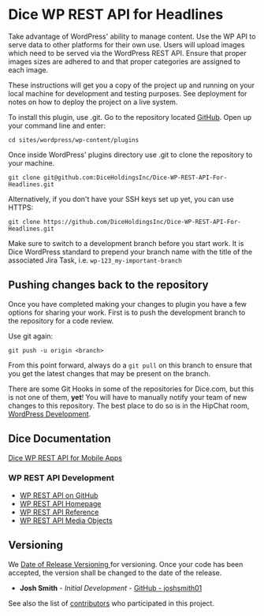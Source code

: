 # Dice WP REST API for Headlines

Take advantage of WordPress' ability to manage content. Use the WP API to serve data to other platforms for their own use. Users will upload images which need to be served via the WordPress REST API. Ensure that proper images sizes are adhered to and that proper categories are assigned to each image.

These instructions will get you a copy of the project up and running on your local machine for development and testing purposes. See deployment for notes on how to deploy the project on a live system.


To install this plugin, use .git. Go to the repository located [GitHub](git@github.com:DiceHoldingsInc/Dice-WP-REST-API-For-Headlines.git).
Open up your command line and enter: 

```
cd sites/wordpress/wp-content/plugins
```
Once inside WordPress' plugins directory use .git to clone the repository to your machine. 


```
git clone git@github.com:DiceHoldingsInc/Dice-WP-REST-API-For-Headlines.git
```

Alternatively, if you don't have your SSH keys set up yet, you can use HTTPS:

```
git clone https://github.com/DiceHoldingsInc/Dice-WP-REST-API-For-Headlines.git
```

Make sure to switch to a development branch before you start work. It is Dice WordPress standard to prepend your branch name with the title of the associated Jira Task, i.e. `wp-123_my-important-branch`



## Pushing changes back to the repository

Once you have completed making your changes to plugin you have a few options for sharing your work. First is to push the development branch to the repository for a code review. 

Use git again:

```
git push -u origin <branch>
```

From this point forward, always do a `git pull` on this branch to ensure that you get the latest changes that may be present on the branch. 

There are some Git Hooks in some of the repositories for Dice.com, but this is not one of them, **yet**! You will have to manually notify your team of new changes to this repository. The best place to do so is in the HipChat room, [WordPress Development](https://dhi.hipchat.com/chat/room/198562). 

## Dice Documentation
[Dice WP REST API for Mobile Apps](https://confluence.dice.com/display/WP/Dice+WP+REST+API+For+Headlines)

### WP REST API Development
* [WP REST API on GitHub](https://github.com/WP-API/WP-API)
* [WP REST API Homepage](http://v2.wp-api.org/)
* [WP REST API Reference](http://v2.wp-api.org/reference/)
* [WP REST API Media Objects](http://v2.wp-api.org/reference/media/)

## Versioning
We [Date of Release Versioning ](https://en.wikipedia.org/wiki/Software_versioning#Date_of_release) for versioning. Once your code has been accepted, the version shall be changed to the date of the release. 

* **Josh Smith** - *Initial Development* - [GitHub - joshsmith01](https://github.com/joshsmith01)

See also the list of [contributors](https://github.com/DiceHoldingsInc/Dice-WP-REST-API-For-Headlines/graphs/contributors) who participated in this project.

